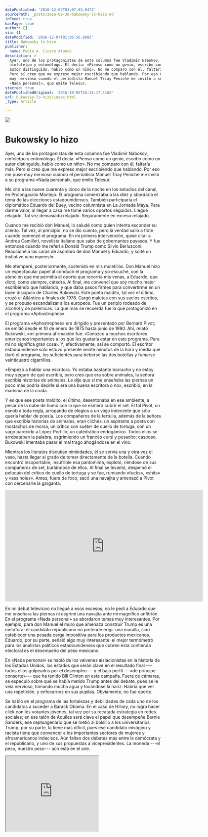 ```yaml
---
datePublished: '2016-12-07T01:07:03.047Z'
sourcePath: _posts/2016-09-30-bukowsky-lo-hizo.md
inFeed: true
hasPage: true
author: []
via: {}
dateModified: '2016-12-07T01:06:56.960Z'
title: Bukowsky lo hizo
publisher:
  name: Pablo A. Cicero Alonzo
description: >-
  Ayer, uno de los protagonistas de esta columna fue Vladimir Nabokov,
  ninfoletpo y entomólogo. Él decía: «Pienso como un genio, escribo como un
  autor distinguido, hablo como un niño». No me comparo con él, faltaría más.
  Pero sí creo que me expreso mejor escribiendo que hablando. Por eso me puse
  muy nervioso cuando el periodista Manuel Triay Peniche me invitó a su programa
  «Nada personal», que emite Telesur.
starred: true
datePublishedOriginal: '2016-10-05T16:31:17.416Z'
url: bukowsky-lo-hizo/index.html
_type: Article

---
```

![](https://the-grid-user-content.s3-us-west-2.amazonaws.com/9054a924-d0e3-4580-ab13-8517cc2db25f.jpg)

# Bukowsky lo hizo

Ayer, uno de los protagonistas de esta columna fue Vladimir Nabokov, ninfoletpo y entomólogo. Él decía: «Pienso como un genio, escribo como un autor distinguido, hablo como un niño». No me comparo con él, faltaría más. Pero sí creo que me expreso mejor escribiendo que hablando. Por eso me puse muy nervioso cuando el periodista Manuel Triay Peniche me invitó a su programa «Nada personal», que emite Telesur.

Me citó a las nueve cuarenta y cinco de la noche en los estudios del canal, en Prolongación Montejo. El programa comenzaba a las diez y abordaría el tema de las elecciones estadounidenses. También participaría el diplomático Eduardo del Buey, vecino columnista en La Jornada Maya. Para darme valor, al llegar a casa me tomé varios oportos seguidos. Llegué relajado. Tal vez demasiado relajado. Seguramente en exceso relajado.

Cuando me recibió don Manuel, lo saludé como quien intenta esconder su aliento. Tal vez, al principio, no se dio cuenta, pero la verdad salió a flote cuando comenzó el programa. En mi primera intervención, quise citar a Andrea Camilleri, novelista italiano que sabe de gobernantes payasos. Y fue entonces cuando me referí a Donald Trump como Silvio Berlusconi. Reaccioné a las caras de asombro de don Manuel y Eduardo, y solté un instintivo «¡no mames!».

Me atemperé, posteriormente, sostenido en mis muletillas. Don Manuel hizo un espectacular papel al conducir el programa y yo escuché, con la atención que me permitía el oporto que recorría mis venas, a Eduardo, que dictó, como siempre, cátedra. Al final, me convencí que soy mucho mejor escribiendo que hablando, y que daba pasos firmes para convertirme en un buen discípulo de Charles Bukowski. Este poeta maldito, tal vez el último, cruzó el Atlántico a finales de 1978\. Cargó maletas con sus sucios escritos, y se propuso escandalizar a los europeos. Fue un periplo rodeado de alcohol y de polémicas. La que más se recuerda fue la que protagonizó en el programa «Aphostrophes».

El programa «Aphostrophes» era dirigido y presentado por Bernard Pivot; se emitió desde el 10 de enero de 1975 hasta junio de 1990\. Ahí, relató Bukowski, «mi primera afirmación fue: ‹Conozco a muchos escritores americanos importantes a los que les gustaría estar en este programa. Para mí no significa gran cosa›. Y, efectivamente, así se comportó. El escritor estadounidense sólo estuvo presente veinte minutos de la hora y media que duró el programa, los suficientes para beberse las dos botellas y fumarse veinticuatro cigarrillos.

«Empezó a hablar una escritora. Yo estaba bastante borracho y no estoy muy seguro de qué escribía, pero creo que era sobre animales, la señora escribía historias de animales. Le dije que si me enseñaba las piernas un poco más podría decirle si era una buena escritora o no», escribió, en la marisma de la cruda.

Y es que ese poeta maldito, el último, desentonaba en ese ambiente, a pesar de la nube de humo con la que se esmeró cubrir el set. El tal Pivot, un esnob a toda regla, arropando de elogios a un viejo indecente que sólo quería hablar de poesía. Los compañeros de la tertulia, además de la señora que escribía historias de animales, eran clichés: un aspirante a poeta con mostachos de morsa, un crítico con suéter de cuello de tortuga, con un vago parecido a López Portillo; un catedrático endogámico. Todos ellos se arrebataban la palabra, esgrimiendo un francés cursi y pesadito; casposo. Bukowski intentaba pasar el mal trago ahogándose en el vino.

Mientras los literatos discutían nimiedades, él se servía una y otra vez el vaso, hasta llegar al grado de tomar directamente de la botella. Cuando encontró insoportable, insufrible esa pantomima, explotó, riéndose de sus compañeros de set, burlándose de ellos. Al final se levantó, despeinó el peluquín del crítico de cuello de tortuga y se fue, rumiando «fucks», «shits» y «ass holes». Antes, fuera de foco, sacó una navajita y amenazó a Pivot con cercenarle la garganta.

<iframe src="https://cdn.embedly.com/widgets/media.html?src=https%3A%2F%2Fwww.youtube.com%2Fembed%2FG1-BHinpgKc%3Ffeature%3Doembed&amp;url=http%3A%2F%2Fwww.youtube.com%2Fwatch%3Fv%3DG1-BHinpgKc&amp;image=https%3A%2F%2Fi.ytimg.com%2Fvi%2FG1-BHinpgKc%2Fhqdefault.jpg&amp;key=b7d04c9b404c499eba89ee7072e1c4f7&amp;type=text%2Fhtml&amp;schema=youtube" width="640" height="360" scrolling="no" frameborder="0" allowfullscreen="" style=""></iframe>

En mi debut televisivo no llegué a esos excesos; no le pedí a Eduardo que me enseñara las piernas ni esgrimí una navajita ante mi magnífico anfitrión. En el programa «Nada personal» se abordaron temas muy interesantes. Por ejemplo, para don Manuel el muro que amenaza construir Trump es una metáfora: el candidato republicano no pretende erigir una muralla, sino establecer una pesada carga impositiva para los productos mexicanos. Eduardo, por su parte, señaló algo muy interesante: el mejor termómetro para los analistas políticos estadounidenses que cubren esta contienda electoral es el desempeño del peso mexicano.

En «Nada personal» se habló de los vaivenes aislacionistas en la historia de los Estados Unidos, los estados que serán clave en el resultado final ---todos ellos golpeados por el desempleo--- y el bajo perfil ---«de príncipe consorte»--- que ha tenido Bill Clinton en esta campaña. Fuera de cámaras, se especuló sobre qué se había metido Trump antes del debate, pues se le veía nervioso, tomando mucha agua y tocándose la nariz. Habría que ver una repetición, y enfocarnos en sus pupilas. Obviamente, no fue oporto.

Se habló en el programa de las fortalezas y debilidades de cada uno de los candidatos a suceder a Barack Obama. En el caso de Hillary, no logra hacer click con los votantes jóvenes, tal vez por su recatada estrategia en redes sociales; en ese talón de Aquiles será clave el papel que desempeñe Bernie Sanders, ese septuagenario que se metió al bolsillo a los universitarios. Trump, por su parte, la tiene más difícil, pues ese candidato misógino y racista tiene que convencer a los importantes sectores de mujeres y afroamericanos indecisos. Aún faltan dos debates más entre la demócrata y el republicano, y uno de sus propuestas a vicepresidentes. La moneda ---el peso, nuestro peso--- aún está en el aire.

<iframe src="https://the-grid.github.io/ed-userhtml/?g=eJxNkU9LxDAQxe_9FKGC28I2UUEU2y5Y8CDInryJSDaZbNM_Scmk1VX87qa7XfCWyfzy3sxLIfVEtCxjtcuctT7eFCxcbaIChdOD3yRqNMJraxK5JrgObEp-IkIm7kgTatUgKYmke_BPHfRgPFaHV77f8h4STN-u3vNAa0WS_0x1eJZJkEqJAz86MzOLkHDAPSxcUMhDg2oZelqeMIpOhDJmTFhjQHiquICdtS014Bngx8sjQ9nSBi--1K7vyuvLCRyGJcrpht7Fs0yYmw7cBY-tlUC1QXC-AmUdJMteaR79JtKKcZ5kTVanRFbhdPbLGgw-qzTNC7bkFRVzoqLjiMdQhe2PocREcs-z2oEq49r7AR8Y8zXsnZaUa-buec-qsbWf2B6yzma1_rbLIzP2g0UfBG_P__MHuo2SNQ" height="244" style=""></iframe>
